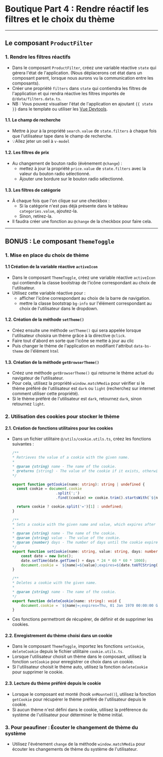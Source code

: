 # Boutique Part 4 : Rendre réactif les filtres et le choix du thème

---

## Le composant `ProductFilter`

### 1. Rendre les filtres réactifs

- Dans le composant `ProductFilter`, créez une variable réactive `state` qui gérera l'état de l'application. (Nous déplacerons cet état dans un composant parent, lorsque nous aurons vu la communication entre les composants).
- Créer une propriété `filters` dans `state` qui contiendra les filtres de l'application et qui rendra réactive les filtres importés de `@/data/filters.data.ts`.
- NB : Vous pouvez visualiser l'état de l'application en ajoutant `{{ state }}` dans le template ou utiliser les [Vue Devtools](https://devtools.vuejs.org/).

#### 1.1. Le champ de recherche
- Mettre à jour à la propriété `search.value` de `state.filters` à chaque fois que l'utilisateur tape dans le champ de recherche.
- 💡Allez jeter un oeil à `v-model`

#### 1.2. Les filtres de prix
- Au changement de bouton radio (évènement `@change`) :
    - mettez à jour la propriété `price.value` de `state.filters` avec la valeur du bouton radio sélectionné.
    - Àjouter une bordure sur le bouton radio sélectionné.

#### 1.3. Les filtres de catégorie

- À chaque fois que l'on clique sur une checkbox :
  - Si la catégorie n'est pas déjà présente dans le tableau `categories.value`, ajoutez-la.
  - Sinon, retirez-la.
- Il faudra créer une fonction au `@change` de la checkbox pour faire cela.

---

## BONUS : Le composant `ThemeToggle`

### 1. Mise en place du choix de thème

#### 1.1 Création de la variable réactive `activeIcon`

- Dans le composant `ThemeToggle`, créez une variable réactive `activeIcon` qui contiendra la classe bootstrap de l'icône correspondant au choix de l'utilisateur.
- Utilisez cette variable réactive pour :
  - afficher l'icône correspondant au choix de la barre de navigation.
  - mettre la classe bootstrap `bg-info` sur l'élément correspondant au choix de l'utilisateur dans le dropdown.

#### 1.2. Création de la méthode `setTheme()`

- Créez ensuite une méthode `setTheme()` qui sera appelée lorsque l'utilisateur choisira un thème grâce à la directive `@click`.
- Faire tout d'abord en sorte que l'icône se mette à jour au clic
- Puis changer le thème de l'application en modifiant l'attribut `data-bs-theme` de l'élément `html`

#### 1.3. Création de la méthode `getBrowserTheme()`
- Créez une méthode `getBrowserTheme()` qui retourne le thème actuel du navigateur de l'utilisateur.
- Pour cela, utilisez la propriété `window.matchMedia` pour vérifier si le thème préféré de l'utilisateur est `dark` ou `light` (recherchez sur internet comment utiliser cette propriété).
- Si le thème préféré de l'utilisateur est `dark`, retournez `dark`, sinon retournez `light`.

### 2. Utilisation des cookies pour stocker le thème

#### 2.1. Création de fonctions utilitaires pour les cookies

- Dans un fichier utilitaire `@/utils/cookie.utils.ts`, créez les fonctions suivantes :
    ```ts
    /**
    * Retrieves the value of a cookie with the given name.
    *
    * @param {string} name - The name of the cookie.
    * @returns {string} - The value of the cookie if it exists, otherwise an empty string.
    */

    export function getCookie(name: string): string | undefined {
      const cookie = document.cookie
                        .split(';')
                        .find((cookie) => cookie.trim().startsWith(`${name}=`));
  
      return cookie ? cookie.split('=')[1] : undefined;
    }
    
    /**
    * Sets a cookie with the given name and value, which expires after the specified number of days.
    *
    * @param {string} name - The name of the cookie.
    * @param {string} value - The value of the cookie.
    * @param {number} days - The number of days until the cookie expires.
    */
    export function setCookie(name: string, value: string, days: number): void {
        const date = new Date();
        date.setTime(date.getTime() + days * 24 * 60 * 60 * 1000);
        document.cookie = `${name}=${value};expires=${date.toUTCString()};path=/`;
    }
    
    /**
    * Deletes a cookie with the given name.
    *
    * @param {string} name - The name of the cookie.
    */
    export function deleteCookie(name: string): void {
        document.cookie = `${name}=;expires=Thu, 01 Jan 1970 00:00:00 GMT;path=/`;
    }
    ```
- Ces fonctions permettront de récupérer, de définir et de supprimer les cookies.

#### 2.2. Enregistrement du thème choisi dans un cookie

- Dans le composant `ThemeToggle`, importez les fonctions `setCookie`, `deleteCookie` depuis le fichier utilitaire `cookie.utils.ts`.
- Lorsque l'utilisateur choisit un thème dans le composant, utilisez la fonction `setCookie` pour enregistrer ce choix dans un cookie.
- Si l'utilisateur choisit le thème auto, utilisez la fonction `deleteCookie` pour supprimer le cookie. 

#### 2.3. Lecture du thème préféré depuis le cookie

- Lorsque le composant est monté (hook `onMounted()`), utilisez la fonction `getCookie` pour récupérer le thème préféré de l'utilisateur depuis le cookie.
- Si aucun thème n'est défini dans le cookie, utilisez la préférence du système de l'utilisateur pour déterminer le thème initial.

### 3. Pour peaufiner : Écouter le changement de thème du système
- Utilisez l'événement `change` de la méthode `window.matchMedia` pour écouter les changements de thème du système de l'utilisateur.

